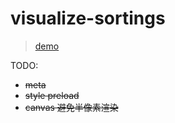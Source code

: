 # visualize-sortings

> [demo](https://dashdotdawn.github.io/animations/visualize-sortings/dist/index.html)

TODO:

- <del>meta<del>
- <del>style preload<del>
- <del>canvas 避免半像素渲染<del>
